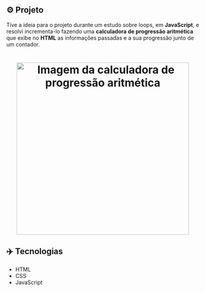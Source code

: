 ## ⚙️ Projeto
Tive a ideia para o projeto durante um estudo sobre loops, em **JavaScript**, e resolvi incrementa-lo fazendo uma **calculadora de progressão aritmética** que exibe no **HTML** as informações passadas e a sua progressão junto de um contador.

<h1 align="center">
  <img alt="Imagem da calculadora de progressão aritmética" src="https://i.imgur.com/hF40mNp.png" width="450px">
</h1>

## ✈️ Tecnologias
- HTML
- CSS
- JavaScript
